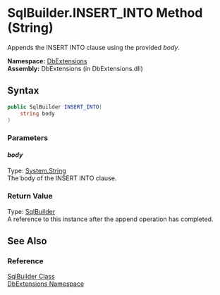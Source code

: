SqlBuilder.INSERT_INTO Method (String)
======================================
Appends the INSERT INTO clause using the provided *body*.

**Namespace:** [DbExtensions][1]  
**Assembly:** DbExtensions (in DbExtensions.dll)

Syntax
------

```csharp
public SqlBuilder INSERT_INTO(
	string body
)
```

### Parameters

#### *body*
Type: [System.String][2]  
The body of the INSERT INTO clause.

### Return Value
Type: [SqlBuilder][3]  
A reference to this instance after the append operation has completed.

See Also
--------

### Reference
[SqlBuilder Class][3]  
[DbExtensions Namespace][1]  

[1]: ../README.md
[2]: http://msdn.microsoft.com/en-us/library/s1wwdcbf
[3]: README.md